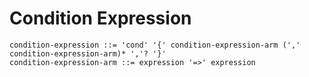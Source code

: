 # Condition Expression

```ebnf
condition-expression ::= 'cond' '{' condition-expression-arm (',' condition-expression-arm)* ','? '}'
condition-expression-arm ::= expression '=>' expression
```
